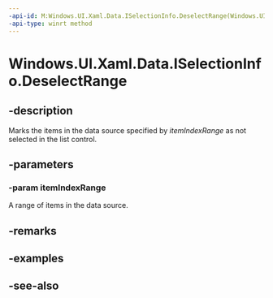 ```yaml
---
-api-id: M:Windows.UI.Xaml.Data.ISelectionInfo.DeselectRange(Windows.UI.Xaml.Data.ItemIndexRange)
-api-type: winrt method
---
```


<!-- Method syntax
public void DeselectRange(Windows.UI.Xaml.Data.ItemIndexRange itemIndexRange)
-->

# Windows.UI.Xaml.Data.ISelectionInfo.DeselectRange

## -description
Marks the items in the data source specified by *itemIndexRange* as not selected in the list control.



## -parameters
### -param itemIndexRange
A range of items in the data source.

## -remarks

## -examples

## -see-also
